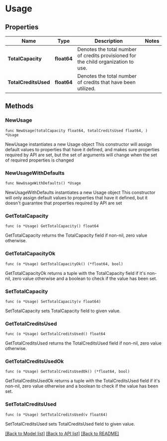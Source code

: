 # Usage

## Properties

Name | Type | Description | Notes
------------ | ------------- | ------------- | -------------
**TotalCapacity** | **float64** | Denotes the total number of credits provisioned for the child organization to use. | 
**TotalCreditsUsed** | **float64** | Denotes the total number of credits that have been utilized. | 

## Methods

### NewUsage

`func NewUsage(totalCapacity float64, totalCreditsUsed float64, ) *Usage`

NewUsage instantiates a new Usage object
This constructor will assign default values to properties that have it defined,
and makes sure properties required by API are set, but the set of arguments
will change when the set of required properties is changed

### NewUsageWithDefaults

`func NewUsageWithDefaults() *Usage`

NewUsageWithDefaults instantiates a new Usage object
This constructor will only assign default values to properties that have it defined,
but it doesn't guarantee that properties required by API are set

### GetTotalCapacity

`func (o *Usage) GetTotalCapacity() float64`

GetTotalCapacity returns the TotalCapacity field if non-nil, zero value otherwise.

### GetTotalCapacityOk

`func (o *Usage) GetTotalCapacityOk() (*float64, bool)`

GetTotalCapacityOk returns a tuple with the TotalCapacity field if it's non-nil, zero value otherwise
and a boolean to check if the value has been set.

### SetTotalCapacity

`func (o *Usage) SetTotalCapacity(v float64)`

SetTotalCapacity sets TotalCapacity field to given value.


### GetTotalCreditsUsed

`func (o *Usage) GetTotalCreditsUsed() float64`

GetTotalCreditsUsed returns the TotalCreditsUsed field if non-nil, zero value otherwise.

### GetTotalCreditsUsedOk

`func (o *Usage) GetTotalCreditsUsedOk() (*float64, bool)`

GetTotalCreditsUsedOk returns a tuple with the TotalCreditsUsed field if it's non-nil, zero value otherwise
and a boolean to check if the value has been set.

### SetTotalCreditsUsed

`func (o *Usage) SetTotalCreditsUsed(v float64)`

SetTotalCreditsUsed sets TotalCreditsUsed field to given value.



[[Back to Model list]](../README.md#documentation-for-models) [[Back to API list]](../README.md#documentation-for-api-endpoints) [[Back to README]](../README.md)


